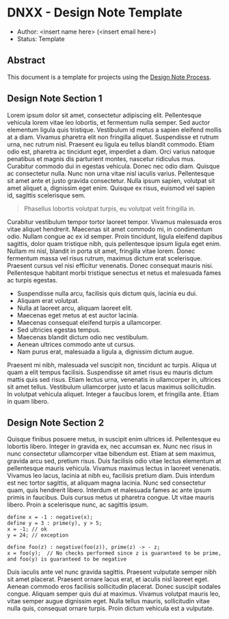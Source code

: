 # DNXX - Design Note Template

- Author: \<insert name here> (\<insert email here>)
- Status: Template

## Abstract

This document is a template for projects using the
[Design Note Process](DN00%20-%20The%20Design%20Note%20Process​.md).

## Design Note Section 1

Lorem ipsum dolor sit amet, consectetur adipiscing elit. Pellentesque
vehicula lorem vitae leo lobortis, et fermentum nulla semper. Sed auctor
elementum ligula quis tristique. Vestibulum id metus a sapien eleifend
mollis at a diam. Vivamus pharetra elit non fringilla aliquet. Suspendisse
et rutrum urna, nec rutrum nisl. Praesent eu ligula eu tellus blandit
commodo. Etiam odio est, pharetra ac tincidunt eget, imperdiet a diam. Orci
varius natoque penatibus et magnis dis parturient montes, nascetur
ridiculus mus. Curabitur commodo dui in egestas vehicula. Donec nec odio
diam. Quisque ac consectetur nulla. Nunc non urna vitae nisl iaculis
varius. Pellentesque sit amet ante et justo gravida consectetur. Nulla
ipsum sapien, volutpat sit amet aliquet a, dignissim eget enim. Quisque ex
risus, euismod vel sapien id, sagittis scelerisque sem.

> Phasellus lobortis volutpat turpis, eu volutpat velit fringilla in.

Curabitur vestibulum tempor tortor laoreet tempor. Vivamus malesuada eros
vitae aliquet hendrerit. Maecenas sit amet commodo mi, in condimentum odio.
Nullam congue ac ex id semper. Proin tincidunt, ligula eleifend dapibus
sagittis, dolor quam tristique nibh, quis pellentesque ipsum ligula eget
enim. Nullam mi nisl, blandit in porta sit amet, fringilla vitae lorem.
Donec fermentum massa vel risus rutrum, maximus dictum erat scelerisque.
Praesent cursus vel nisi efficitur venenatis. Donec consequat mauris nisi.
Pellentesque habitant morbi tristique senectus et netus et malesuada fames
ac turpis egestas.

- Suspendisse nulla arcu, facilisis quis dictum quis, lacinia eu dui.
- Aliquam erat volutpat.
- Nulla at laoreet arcu, aliquam laoreet elit.
- Maecenas eget metus at est auctor lacinia.
- Maecenas consequat eleifend turpis a ullamcorper.
- Sed ultricies egestas tempus.
- Maecenas blandit dictum odio nec vestibulum.
- Aenean ultrices commodo ante ut cursus.
- Nam purus erat, malesuada a ligula a, dignissim dictum augue.

Praesent mi nibh, malesuada vel suscipit non, tincidunt ac turpis. Aliqua
ut quam a elit tempus facilisis. Suspendisse sit amet risus eu mauris
dictum mattis quis sed risus. Etiam lectus urna, venenatis in ullamcorper
in, ultrices sit amet tellus. Vestibulum ullamcorper justo et lacus maximus
sollicitudin. In volutpat vehicula aliquet. Integer a faucibus lorem, et
fringilla ante. Etiam in quam libero.

## Design Note Section 2

Quisque finibus posuere metus, in suscipit enim ultrices id. Pellentesque
eu lobortis libero. Integer in gravida ex, nec accumsan ex. Nunc nec risus
in nunc consectetur ullamcorper vitae bibendum est. Etiam at sem maximus,
gravida arcu sed, pretium risus. Duis facilisis odio vitae lectus elementum
at pellentesque mauris vehicula. Vivamus maximus lectus in laoreet
venenatis. Vivamus leo lacus, lacinia at nibh eu, facilisis pretium diam.
Duis interdum est nec tortor sagittis, at aliquam magna lacinia. Nunc sed
consectetur quam, quis hendrerit libero. Interdum et malesuada fames ac
ante ipsum primis in faucibus. Duis cursus metus ut pharetra congue. Ut
vitae mauris libero. Proin a scelerisque nunc, ac sagittis ipsum.

```
define x = -1 : negative(x);
define y = 3 : prime(y), y > 5;
x = -1; // ok
y = 24; // exception

define foo(z) : negative(foo(z)), prime(z) -> - z;
x = foo(y);  // No checks performed since z is guaranteed to be prime, and foo(y) is guaranteed to be negative
```

Duis iaculis ante vel nunc gravida sagittis. Praesent vulputate semper nibh
sit amet placerat. Praesent ornare lacus erat, et iaculis nisl laoreet
eget. Aenean commodo eros facilisis sollicitudin placerat. Donec suscipit
sodales congue. Aliquam semper quis dui at maximus. Vivamus volutpat mauris
leo, vitae semper augue dignissim eget. Nulla tellus mauris, sollicitudin
vitae nulla quis, consequat ornare turpis. Proin dictum vehicula est a
vulputate.
